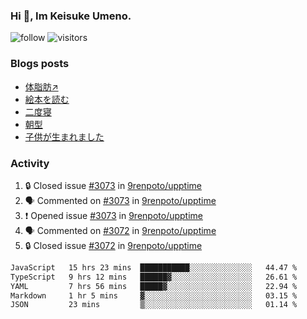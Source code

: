 ### Hi 👋, Im Keisuke Umeno.

<!--
**9renpoto/9renpoto** is a ✨ _special_ ✨ repository because its `README.md` (this file) appears on your GitHub profile.

Here are some ideas to get you started:

- 🔭 I’m currently working on ...
- 🌱 I’m currently learning ...
- 👯 I’m looking to collaborate on ...
- 🤔 I’m looking for help with ...
- 💬 Ask me about ...
- 📫 How to reach me: ...
- 😄 Pronouns: ...
- ⚡ Fun fact: ...
-->

![follow](https://img.shields.io/github/followers/9renpoto?label=Follow&style=social)
![visitors](https://komarev.com/ghpvc/?username=9renpoto&label=Profile%20views&color=0e75b6&style=flat)

### Blogs posts

<!-- BLOG-POST-LIST:START -->
- [体脂肪↗](https://9renpoto.win/entry/2024/08/12/gaining_fat)
- [絵本を読む](https://9renpoto.win/entry/2024/07/26/picture_book)
- [二度寝](https://9renpoto.win/entry/2024/07/18/going_back_to_sleep)
- [朝型](https://9renpoto.win/entry/2024/05/29/im-an-early)
- [子供が生まれました](https://9renpoto.win/entry/2024/04/18/hello-world)
<!-- BLOG-POST-LIST:END -->

### Activity

<!--START_SECTION:activity-->
1. 🔒 Closed issue [#3073](https://github.com/9renpoto/upptime/issues/3073) in [9renpoto/upptime](https://github.com/9renpoto/upptime)
2. 🗣 Commented on [#3073](https://github.com/9renpoto/upptime/issues/3073#issuecomment-2304263577) in [9renpoto/upptime](https://github.com/9renpoto/upptime)
3. ❗ Opened issue [#3073](https://github.com/9renpoto/upptime/issues/3073) in [9renpoto/upptime](https://github.com/9renpoto/upptime)
4. 🗣 Commented on [#3072](https://github.com/9renpoto/upptime/issues/3072#issuecomment-2303961805) in [9renpoto/upptime](https://github.com/9renpoto/upptime)
5. 🔒 Closed issue [#3072](https://github.com/9renpoto/upptime/issues/3072) in [9renpoto/upptime](https://github.com/9renpoto/upptime)
<!--END_SECTION:activity-->

<!--START_SECTION:waka-->

```txt
JavaScript   15 hrs 23 mins  ███████████░░░░░░░░░░░░░░   44.47 %
TypeScript   9 hrs 12 mins   ██████▓░░░░░░░░░░░░░░░░░░   26.61 %
YAML         7 hrs 56 mins   █████▓░░░░░░░░░░░░░░░░░░░   22.94 %
Markdown     1 hr 5 mins     ▓░░░░░░░░░░░░░░░░░░░░░░░░   03.15 %
JSON         23 mins         ▒░░░░░░░░░░░░░░░░░░░░░░░░   01.14 %
```

<!--END_SECTION:waka-->
